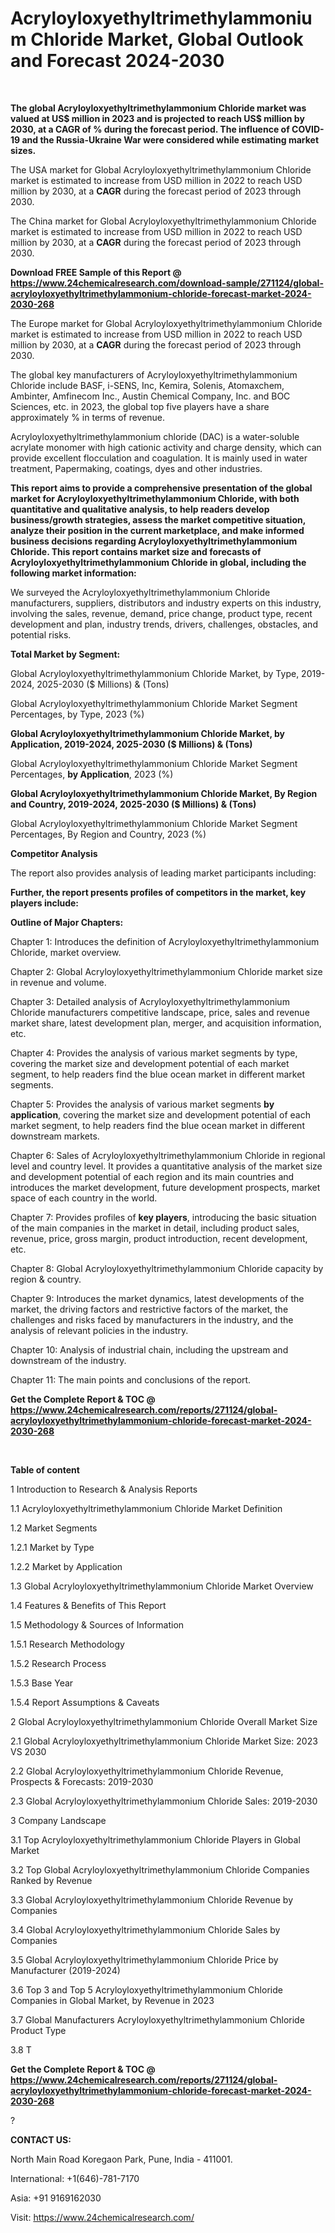 <h1>Acryloyloxyethyltrimethylammonium Chloride Market, Global Outlook and Forecast 2024-2030</h1><br/><p><strong>The global Acryloyloxyethyltrimethylammonium Chloride market was valued at US$ million in 2023 and is projected to reach US$ million by 2030, at a <strong>CAGR</strong> of % during the forecast period. The influence of COVID-19 and the Russia-Ukraine War were considered while estimating market sizes.</strong></p>
 
 
 
 <p>The USA market for Global Acryloyloxyethyltrimethylammonium Chloride market is estimated to increase from USD million in 2022 to reach USD million by 2030, at a <strong>CAGR</strong> during the forecast period of 2023 through 2030.</p>
 
 
 
 <p>The China market for Global Acryloyloxyethyltrimethylammonium Chloride market is estimated to increase from USD million in 2022 to reach USD million by 2030, at a <strong>CAGR</strong> during the forecast period of 2023 through 2030.</p>
 
 
 
 <div><b>Download FREE Sample of this Report @ <a href="https://www.24chemicalresearch.com/download-sample/271124/global-acryloyloxyethyltrimethylammonium-chloride-forecast-market-2024-2030-268">https://www.24chemicalresearch.com/download-sample/271124/global-acryloyloxyethyltrimethylammonium-chloride-forecast-market-2024-2030-268</a></b></div>
 
 
 
 <p>The Europe market for Global Acryloyloxyethyltrimethylammonium Chloride market is estimated to increase from USD million in 2022 to reach USD million by 2030, at a <strong>CAGR</strong> during the forecast period of 2023 through 2030.</p>
 
 
 
 <p>The global key manufacturers of Acryloyloxyethyltrimethylammonium Chloride include BASF, i-SENS, Inc, Kemira, Solenis, Atomaxchem, Ambinter, Amfinecom Inc., Austin Chemical Company, Inc. and BOC Sciences, etc. in 2023, the global top five players have a share approximately % in terms of revenue.</p>
 
 
 
 <p>Acryloyloxyethyltrimethylammonium chloride (DAC) is a water-soluble acrylate monomer with high cationic activity and charge density, which can provide excellent flocculation and coagulation. It is mainly used in water treatment, Papermaking, coatings, dyes and other industries.</p>
 
 
 
 <p><strong>This report aims to provide a comprehensive presentation of the global market for Acryloyloxyethyltrimethylammonium Chloride, with both quantitative and qualitative analysis, to help readers develop business/growth strategies, assess the market competitive situation, analyze their position in the current marketplace, and make informed business decisions regarding Acryloyloxyethyltrimethylammonium Chloride. This report contains market size and forecasts of Acryloyloxyethyltrimethylammonium Chloride in global, including the following market information:</strong></p>
 
 
 
 <p>We surveyed the Acryloyloxyethyltrimethylammonium Chloride manufacturers, suppliers, distributors and industry experts on this industry, involving the sales, revenue, demand, price change, product type, recent development and plan, industry trends, drivers, challenges, obstacles, and potential risks.</p>
 
 
 
 <p><strong>Total Market by Segment:</strong></p>
 
 
 
 <p>Global Acryloyloxyethyltrimethylammonium Chloride Market, by Type, 2019-2024, 2025-2030 ($ Millions) & (Tons)</p>
 
 
 
 <p>Global Acryloyloxyethyltrimethylammonium Chloride Market Segment Percentages, by Type, 2023 (%)</p>
 
 
 
 <p><strong>Global Acryloyloxyethyltrimethylammonium Chloride Market, <strong>by Application</strong>, 2019-2024, 2025-2030 ($ Millions) & (Tons)</strong></p>
 
 
 
 <p>Global Acryloyloxyethyltrimethylammonium Chloride Market Segment Percentages, <strong>by Application</strong>, 2023 (%)</p>
 
 
 
 <p><strong>Global Acryloyloxyethyltrimethylammonium Chloride Market, By Region and Country, 2019-2024, 2025-2030 ($ Millions) & (Tons)</strong></p>
 
 
 
 <p>Global Acryloyloxyethyltrimethylammonium Chloride Market Segment Percentages, By Region and Country, 2023 (%)</p>
 
 
 
 <p><strong>Competitor Analysis</strong></p>
 
 
 
 <p>The report also provides analysis of leading market participants including:</p>
 
 
 
 <p><strong>Further, the report presents profiles of competitors in the market, <strong>key players</strong> include:</strong></p>
 
 
 
 <p><strong>Outline of Major Chapters:</strong></p>
 
 
 
 <p>Chapter 1: Introduces the definition of Acryloyloxyethyltrimethylammonium Chloride, market overview.</p>
 
 
 
 <p>Chapter 2: Global Acryloyloxyethyltrimethylammonium Chloride market size in revenue and volume.</p>
 
 
 
 <p>Chapter 3: Detailed analysis of Acryloyloxyethyltrimethylammonium Chloride manufacturers competitive landscape, price, sales and revenue market share, latest development plan, merger, and acquisition information, etc.</p>
 
 
 
 <p>Chapter 4: Provides the analysis of various market segments by type, covering the market size and development potential of each market segment, to help readers find the blue ocean market in different market segments.</p>
 
 
 
 <p>Chapter 5: Provides the analysis of various market segments <strong>by application</strong>, covering the market size and development potential of each market segment, to help readers find the blue ocean market in different downstream markets.</p>
 
 
 
 <p>Chapter 6: Sales of Acryloyloxyethyltrimethylammonium Chloride in regional level and country level. It provides a quantitative analysis of the market size and development potential of each region and its main countries and introduces the market development, future development prospects, market space of each country in the world.</p>
 
 
 
 <p>Chapter 7: Provides profiles of <strong>key players</strong>, introducing the basic situation of the main companies in the market in detail, including product sales, revenue, price, gross margin, product introduction, recent development, etc.</p>
 
 
 
 <p>Chapter 8: Global Acryloyloxyethyltrimethylammonium Chloride capacity by region & country.</p>
 
 
 
 <p>Chapter 9: Introduces the market dynamics, latest developments of the market, the driving factors and restrictive factors of the market, the challenges and risks faced by manufacturers in the industry, and the analysis of relevant policies in the industry.</p>
 
 
 
 <p>Chapter 10: Analysis of industrial chain, including the upstream and downstream of the industry.</p>
 
 
 
 <p>Chapter 11: The main points and conclusions of the report.</p>
 
 
 
 <div><b>Get the Complete Report & TOC @ <a href="https://www.24chemicalresearch.com/reports/271124/global-acryloyloxyethyltrimethylammonium-chloride-forecast-market-2024-2030-268">https://www.24chemicalresearch.com/reports/271124/global-acryloyloxyethyltrimethylammonium-chloride-forecast-market-2024-2030-268</a></b></div>
 
 
 
 <p><br />
 
 <b>Table of content</b></p>
 
 
 
 <p>1 Introduction to Research & Analysis Reports<br />
 
 1.1 Acryloyloxyethyltrimethylammonium Chloride Market Definition<br />
 
 1.2 Market Segments<br />
 
 1.2.1 Market by Type<br />
 
 1.2.2 Market by Application<br />
 
 1.3 Global Acryloyloxyethyltrimethylammonium Chloride Market Overview<br />
 
 1.4 Features & Benefits of This Report<br />
 
 1.5 Methodology & Sources of Information<br />
 
 1.5.1 Research Methodology<br />
 
 1.5.2 Research Process<br />
 
 1.5.3 Base Year<br />
 
 1.5.4 Report Assumptions & Caveats<br />
 
 2 Global Acryloyloxyethyltrimethylammonium Chloride Overall Market Size<br />
 
 2.1 Global Acryloyloxyethyltrimethylammonium Chloride Market Size: 2023 VS 2030<br />
 
 2.2 Global Acryloyloxyethyltrimethylammonium Chloride Revenue, Prospects & Forecasts: 2019-2030<br />
 
 2.3 Global Acryloyloxyethyltrimethylammonium Chloride Sales: 2019-2030<br />
 
 3 Company Landscape<br />
 
 3.1 Top Acryloyloxyethyltrimethylammonium Chloride Players in Global Market<br />
 
 3.2 Top Global Acryloyloxyethyltrimethylammonium Chloride Companies Ranked by Revenue<br />
 
 3.3 Global Acryloyloxyethyltrimethylammonium Chloride Revenue by Companies<br />
 
 3.4 Global Acryloyloxyethyltrimethylammonium Chloride Sales by Companies<br />
 
 3.5 Global Acryloyloxyethyltrimethylammonium Chloride Price by Manufacturer (2019-2024)<br />
 
 3.6 Top 3 and Top 5 Acryloyloxyethyltrimethylammonium Chloride Companies in Global Market, by Revenue in 2023<br />
 
 3.7 Global Manufacturers Acryloyloxyethyltrimethylammonium Chloride Product Type<br />
 
 3.8 T</p>
 
 
 
 <div><b>Get the Complete Report & TOC @ <a href="https://www.24chemicalresearch.com/reports/271124/global-acryloyloxyethyltrimethylammonium-chloride-forecast-market-2024-2030-268">https://www.24chemicalresearch.com/reports/271124/global-acryloyloxyethyltrimethylammonium-chloride-forecast-market-2024-2030-268</a></b></div>
 
 
 
 <p>? </p>
 
 
 
 <p><b>CONTACT US:</b><br />
 
 North Main Road Koregaon Park, Pune, India - 411001.<br />
 
 International: +1(646)-781-7170<br />
 
 Asia: +91 9169162030<br />
 
 Visit: <a href="https://www.24chemicalresearch.com/">https://www.24chemicalresearch.com/</a></p>